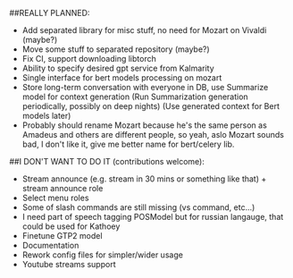 ##REALLY PLANNED:

 - Add separated library for misc stuff, no need for Mozart on Vivaldi (maybe?)
 - Move some stuff to separated repository (maybe?)
 - Fix CI, support downloading libtorch
 - Ability to specify desired gpt service from Kalmarity
 - Single interface for bert models processing on mozart
 - Store long-term conversation with everyone in DB, use Summarize model for context generation
   (Run Summarization generation periodically, possibly on deep nights)
   (Use generated context for Bert models later)
 - Probably should rename Mozart because he's the same person as Amadeus and others are different  people, so yeah, aslo Mozart sounds bad, I don't like it, give me better name for bert/celery lib.

##I DON'T WANT TO DO IT (contributions welcome):

 - Stream announce (e.g. stream in 30 mins or something like that) + stream announce role
 - Select menu roles
 - Some of slash commands are still missing (vs command, etc...)
 - I need part of speech tagging POSModel but for russian langauge, that could be used for Kathoey
 - Finetune GTP2 model
 - Documentation
 - Rework config files for simpler/wider usage
 - Youtube streams support
